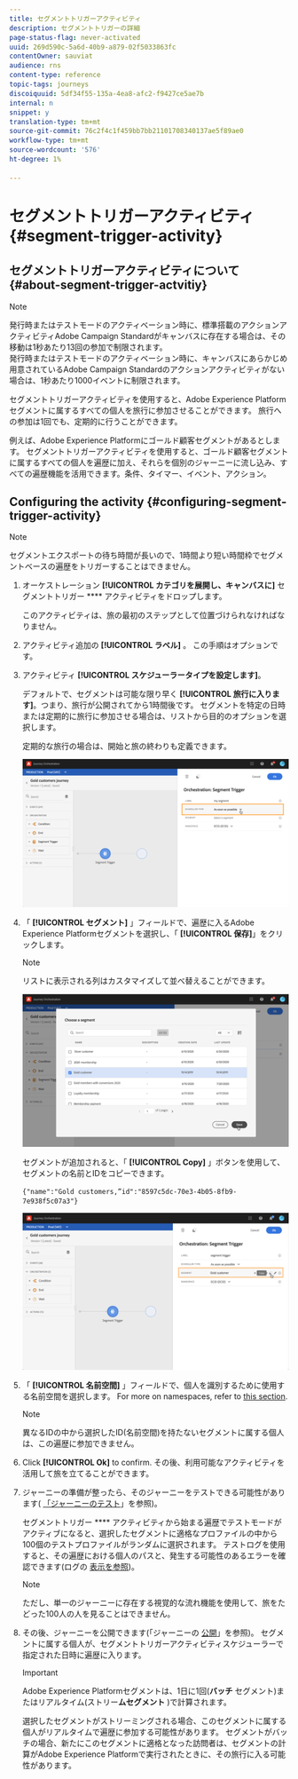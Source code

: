 ```yaml
---
title: セグメントトリガーアクティビティ
description: セグメントトリガーの詳細
page-status-flag: never-activated
uuid: 269d590c-5a6d-40b9-a879-02f5033863fc
contentOwner: sauviat
audience: rns
content-type: reference
topic-tags: journeys
discoiquuid: 5df34f55-135a-4ea8-afc2-f9427ce5ae7b
internal: n
snippet: y
translation-type: tm+mt
source-git-commit: 76c2f4c1f459bb7bb21101708340137ae5f89ae0
workflow-type: tm+mt
source-wordcount: '576'
ht-degree: 1%

---
```



# セグメントトリガーアクティビティ {#segment-trigger-activity}

## セグメントトリガーアクティビティについて {#about-segment-trigger-actvitiy}

>[!NOTE]
>
>発行時またはテストモードのアクティベーション時に、標準搭載のアクションアクティビティAdobe Campaign Standardがキャンバスに存在する場合は、その移動は1秒あたり13回の参加で制限されます。 <br>発行時またはテストモードのアクティベーション時に、キャンバスにあらかじめ用意されているAdobe Campaign Standardのアクションアクティビティがない場合は、1秒あたり1000イベントに制限されます。

セグメントトリガーアクティビティを使用すると、Adobe Experience Platformセグメントに属するすべての個人を旅行に参加させることができます。 旅行への参加は1回でも、定期的に行うことができます。

例えば、Adobe Experience Platformにゴールド顧客セグメントがあるとします。 セグメントトリガーアクティビティを使用すると、ゴールド顧客セグメントに属するすべての個人を遍歴に加え、それらを個別のジャーニーに流し込み、すべての遍歴機能を活用できます。条件、タイマー、イベント、アクション。

## Configuring the activity {#configuring-segment-trigger-activity}

>[!NOTE]
>
>セグメントエクスポートの待ち時間が長いので、1時間より短い時間枠でセグメントベースの遍歴をトリガーすることはできません。

1. オーケストレーション **[!UICONTROL カテゴリを展開し、キャンバスに]** セグメントトリガー **** アクティビティをドロップします。

   このアクティビティは、旅の最初のステップとして位置づけられなければなりません。

1. アクティビティ追加の **[!UICONTROL ラベル]** 。 この手順はオプションです。

1. アクティビティ **[!UICONTROL スケジューラータイプを設定します]**。

   デフォルトで、セグメントは可能な限り早く **[!UICONTROL 旅行に入ります]**。つまり、旅行が公開されてから1時間後です。 セグメントを特定の日時または定期的に旅行に参加させる場合は、リストから目的のオプションを選択します。

   定期的な旅行の場合は、開始と旅の終わりも定義できます。

   ![](../assets/segment-trigger-schedule.png)

1. 「 **[!UICONTROL セグメント]** 」フィールドで、遍歴に入るAdobe Experience Platformセグメントを選択し、「 **[!UICONTROL 保存]**」をクリックします。

   >[!NOTE]
   >
   >リストに表示される列はカスタマイズして並べ替えることができます。

   ![](../assets/segment-trigger-segment-selection.png)

   セグメントが追加されると、「 **[!UICONTROL Copy]** 」ボタンを使用して、セグメントの名前とIDをコピーできます。

   `{"name":"Gold customers,”id":"8597c5dc-70e3-4b05-8fb9-7e938f5c07a3"}`

   ![](../assets/segment-trigger-copy.png)

1. 「 **[!UICONTROL 名前空間]** 」フィールドで、個人を識別するために使用する名前空間を選択します。 For more on namespaces, refer to [this section](../event/selecting-the-namespace.md).

   >[!NOTE]
   >
   >異なるIDの中から選択したID(名前空間)を持たないセグメントに属する個人は、この遍歴に参加できません。

1. Click **[!UICONTROL Ok]** to confirm. その後、利用可能なアクティビティを活用して旅を立てることができます。

1. ジャーニーの準備が整ったら、そのジャーニーをテストできる可能性があります( [「ジャーニーのテスト](../building-journeys/testing-the-journey.md)」を参照)。

   セグメントトリガー **** アクティビティから始まる遍歴でテストモードがアクティブになると、選択したセグメントに適格なプロファイルの中から100個のテストプロファイルがランダムに選択されます。 テストログを使用すると、その遍歴における個人のパスと、発生する可能性のあるエラーを確認できます(ログの [表示を参照](../building-journeys/testing-the-journey.md#viewing_logs))。

   >[!NOTE]
   >
   >ただし、単一のジャーニーに存在する視覚的な流れ機能を使用して、旅をたどった100人の人を見ることはできません。

1. その後、ジャーニーを公開できます(「ジャーニーの [公開](../building-journeys/publishing-the-journey.md)」を参照)。 セグメントに属する個人が、セグメントトリガーアクティビティスケジューラーで指定された日時に遍歴に入ります。

   >[!IMPORTANT]
   >
   >Adobe Experience Platformセグメントは、1日に1回(**バッチ** セグメント)またはリアルタイム(ストリー&#x200B;**ムセグメント** )で計算されます。
   >
   >選択したセグメントがストリーミングされる場合、このセグメントに属する個人がリアルタイムで遍歴に参加する可能性があります。 セグメントがバッチの場合、新たにこのセグメントに適格となった訪問者は、セグメントの計算がAdobe Experience Platformで実行されたときに、その旅行に入る可能性があります。
